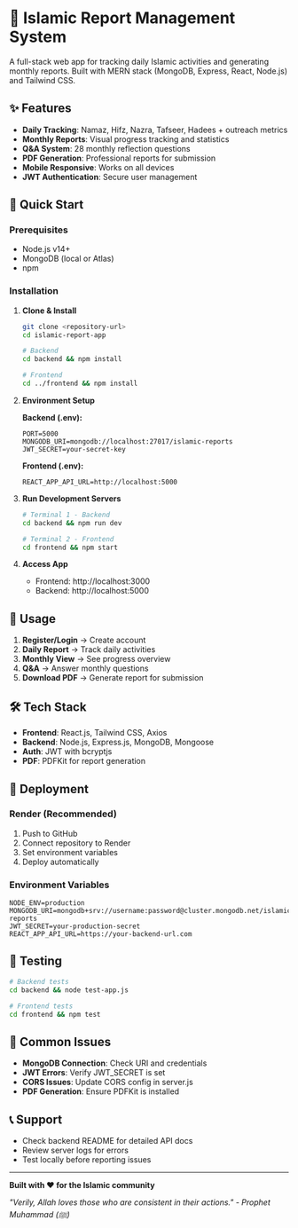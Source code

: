 # 🕌 Islamic Report Management System

A full-stack web app for tracking daily Islamic activities and generating monthly reports. Built with MERN stack (MongoDB, Express, React, Node.js) and Tailwind CSS.

## ✨ Features

- **Daily Tracking**: Namaz, Hifz, Nazra, Tafseer, Hadees + outreach metrics
- **Monthly Reports**: Visual progress tracking and statistics
- **Q&A System**: 28 monthly reflection questions
- **PDF Generation**: Professional reports for submission
- **Mobile Responsive**: Works on all devices
- **JWT Authentication**: Secure user management

## 🚀 Quick Start

### Prerequisites
- Node.js v14+
- MongoDB (local or Atlas)
- npm

### Installation

1. **Clone & Install**
   ```bash
   git clone <repository-url>
   cd islamic-report-app
   
   # Backend
   cd backend && npm install
   
   # Frontend  
   cd ../frontend && npm install
   ```

2. **Environment Setup**

   **Backend (.env):**
   ```env
   PORT=5000
   MONGODB_URI=mongodb://localhost:27017/islamic-reports
   JWT_SECRET=your-secret-key
   ```

   **Frontend (.env):**
   ```env
   REACT_APP_API_URL=http://localhost:5000
   ```

3. **Run Development Servers**
   ```bash
   # Terminal 1 - Backend
   cd backend && npm run dev
   
   # Terminal 2 - Frontend
   cd frontend && npm start
   ```

4. **Access App**
   - Frontend: http://localhost:3000
   - Backend: http://localhost:5000

## 📖 Usage

1. **Register/Login** → Create account
2. **Daily Report** → Track daily activities
3. **Monthly View** → See progress overview
4. **Q&A** → Answer monthly questions
5. **Download PDF** → Generate report for submission

## 🛠️ Tech Stack

- **Frontend**: React.js, Tailwind CSS, Axios
- **Backend**: Node.js, Express.js, MongoDB, Mongoose
- **Auth**: JWT with bcryptjs
- **PDF**: PDFKit for report generation

## 🚀 Deployment

### Render (Recommended)
1. Push to GitHub
2. Connect repository to Render
3. Set environment variables
4. Deploy automatically

### Environment Variables
```env
NODE_ENV=production
MONGODB_URI=mongodb+srv://username:password@cluster.mongodb.net/islamic-reports
JWT_SECRET=your-production-secret
REACT_APP_API_URL=https://your-backend-url.com
```

## 🧪 Testing

```bash
# Backend tests
cd backend && node test-app.js

# Frontend tests  
cd frontend && npm test
```

## 🔧 Common Issues

- **MongoDB Connection**: Check URI and credentials
- **JWT Errors**: Verify JWT_SECRET is set
- **CORS Issues**: Update CORS config in server.js
- **PDF Generation**: Ensure PDFKit is installed

## 📞 Support

- Check backend README for detailed API docs
- Review server logs for errors
- Test locally before reporting issues

---

**Built with ❤️ for the Islamic community**

*"Verily, Allah loves those who are consistent in their actions." - Prophet Muhammad (ﷺ)* 